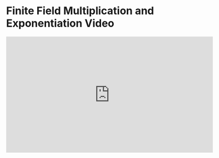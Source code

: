 # Finite Field Multiplication and Exponentiation Video

<iframe width="560" height="315" src="https://www.youtube-nocookie.com/embed/nEShezpFM6Y?rel=0" frameborder="0" allow="autoplay; encrypted-media" allowfullscreen></iframe>

